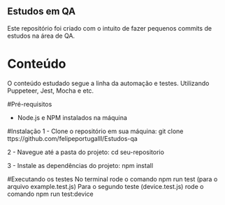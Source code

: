 ## Estudos em QA 
Este repositório foi criado com o intuito de fazer pequenos commits de estudos na área de QA. 
  
# Conteúdo 
O conteúdo estudado segue a linha da automação e testes.
Utilizando Puppeteer, Jest, Mocha e etc. 

#Pré-requisitos 
- Node.js e NPM instalados na máquina

#Instalação
1 - Clone o repositório em sua máquina: git clone ttps://github.com/felipeportugalll/Estudos-qa

2 - Navegue até a pasta do projeto: cd seu-repositorio

3 - Instale as dependências do projeto: npm install

#Executando os testes
No terminal rode o comando npm run test (para o arquivo example.test.js)
Para o segundo teste (device.test.js) rode o comando npm run test:device
